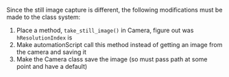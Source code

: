 Since the still image capture is different, the following modifications must be made to the
class system:
1. Place a method, `take_still_image()` in Camera, figure out was `hResolutionIndex` is
2. Make automationScript call this method instead of getting an image from the camera and saving
it
3. Make the Camera class save the image (so must pass path at some point and have a default)